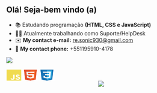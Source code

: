 ## Olá! Seja-bem vindo (a)

- 📚 Estudando programação <strong>(HTML, CSS e JavaScript)</strong>
- 👨‍💻 Atualmente trabalhando como Suporte/HelpDesk
- ✉️ <strong>My contact e-mail:</strong> re.sonic930@gmail.com
- 📲 <strong>My contact phone:</strong> +551195910-4178

<a href="https://www.linkedin.com/in/rennan-nascimento/" target="_blank"><img src="https://img.shields.io/badge/-LinkedIn-%230077B5?style=for-the-badge&logo=linkedin&logoColor=white" target="_blank"></a> 
  
<span> 
<img align="center" alt="Rennan-Js" height="30" width="40" src="https://raw.githubusercontent.com/devicons/devicon/master/icons/javascript/javascript-plain.svg">
<img align="center" alt="Rennan-HTML" height="30" width="40" src="https://raw.githubusercontent.com/devicons/devicon/master/icons/html5/html5-original.svg">
<img align="center" alt="Rennan-CSS" height="30" width="40" src="https://raw.githubusercontent.com/devicons/devicon/master/icons/css3/css3-original.svg">
 </span>
 
<div align="center">
  <a href="https://github.com/Rennan1997">
  <img height="180em" src="https://github-readme-stats.vercel.app/api?username=Rennan1997&show_icons=true&theme=dark&include_all_commits=true&count_private=true"/>
